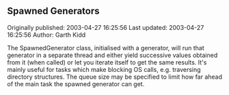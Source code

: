 ## Spawned Generators 
Originally published: 2003-04-27 16:25:56 
Last updated: 2003-04-27 16:25:56 
Author: Garth Kidd 
 
The SpawnedGenerator class, initialised with a generator, will run that generator in a separate thread and either yield successive values obtained from it (when called) or let you iterate itself to get the same results. It's mainly useful for tasks which make blocking OS calls, e.g. traversing directory structures. The queue size may be specified to limit how far ahead of the main task the spawned generator can get.